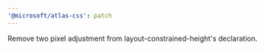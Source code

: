 ```yaml
---
'@microsoft/atlas-css': patch
---
```


Remove two pixel adjustment from layout-constrained-height's declaration.
